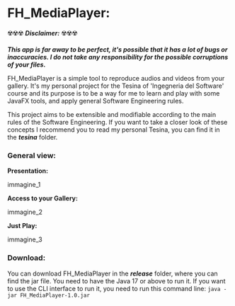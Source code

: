 # FH_MediaPlayer:

☢️☢️☢️ ***Disclaimer:*** ☢️☢️☢️ 

***This app is far away to be perfect, it's possible that it has a lot of bugs or inaccuracies. I do not take any responsibility for the possible corruptions of your files.***

FH_MediaPlayer is a simple tool to reproduce audios and videos from your gallery. It's my personal project for the Tesina of 'Ingegneria del Software' course and its purpose is to be a way for me to learn and play
with some JavaFX tools, and apply general Software Engineering rules.

This project aims to be extensible and modifiable according to the main rules of the Software Engineering. If you want to take a closer look of these concepts I recommend you to read my personal Tesina, you can
find it in the ***tesina*** folder.

### General view:

**Presentation:**

immagine_1

**Access to your Gallery:**

immagine_2

**Just Play:**

immagine_3

### Download:
You can download FH_MediaPlayer in the ***release*** folder, where you can find the jar file. You need to have the Java 17 or above to run it.
If you want to use the CLI interface to run it, you need to run this command line:
`java -jar FH_MediaPlayer-1.0.jar`
